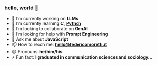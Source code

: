 ### hello, world 👋

- 🔭 I’m currently working on **LLMs**
- 🌱 I’m currently learning **C**, **[Python](https://www.python.org/)**
- 👯 I’m looking to collaborate on **GenAI**
- 🤔 I’m looking for help with **Prompt Engineering**
- 💬 Ask me about **JavaScript**
- 📫 How to reach me: **hello@federicomoretti.it**
- 😄 Pronouns: **he/him/his**
- ⚡ Fun fact: **I graduated in communication sciences and sociology…**
